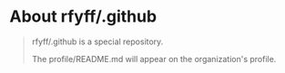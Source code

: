 # About rfyff/.github
> rfyff/.github is a special repository.
>
> The profile/README.md will appear on the organization's profile.
